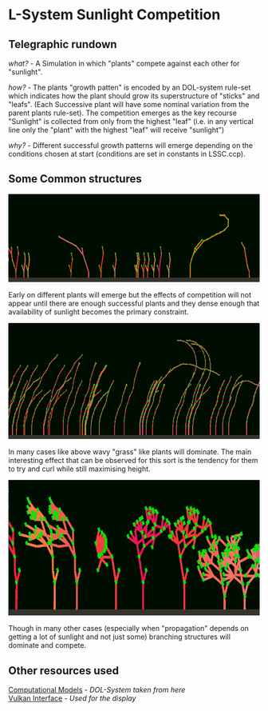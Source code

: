 # L-System Sunlight Competition

## Telegraphic rundown

*what?* - A Simulation in which "plants" compete against each other for "sunlight".  

*how?* - The plants "growth patten" is encoded by an DOL-system rule-set which indicates how the plant should grow its superstructure of "sticks" and "leafs". (Each Successive plant will have some nominal variation from the parent plants rule-set). The competition emerges as the key recourse "Sunlight" is collected from only from the highest "leaf" (i.e. in any vertical line only the "plant" with the highest "leaf" will receive "sunlight")

*why?* - Different successful growth patterns will emerge depending on the conditions chosen at start (conditions are set in constants in LSSC.ccp).

## Some Common structures
<p align="center">
  <img src="https://github.com/IsPeterHere/L-System-Sunlight-Competition/blob/main/Screenshots/SmallSparse.png" width="800" alt="Tap O' Noth">
  
  Early on different plants will emerge but the effects of competition will not appear until there are enough successful plants and they dense enough that availability of sunlight becomes the primary constraint.
</p>


<p align="center" >
  <img src="https://github.com/IsPeterHere/L-System-Sunlight-Competition/blob/main/Screenshots/TallGrasses.png" width="800" alt="Tap O' Noth">

  In many cases like above wavy "grass" like plants will dominate. The main interesting effect that can be observed for this sort is the tendency for them to try and curl while still maximising height.
</p>

<p align="center">
  <img src="https://github.com/IsPeterHere/L-System-Sunlight-Competition/blob/main/Screenshots/competitvePlants.png" width="800" alt="Tap O' Noth">

  Though in many other cases (especially when "propagation" depends on getting a lot of sunlight and not just some) branching structures will dominate and compete.
</p>

## Other resources used

<a href = "https://github.com/IsPeterHere/Computational-Models">Computational Models</a> - *DOL-System taken from here*  
<a href = "https://github.com/IsPeterHere/Vulkan-Interface">Vulkan Interface</a> - *Used for the display*
